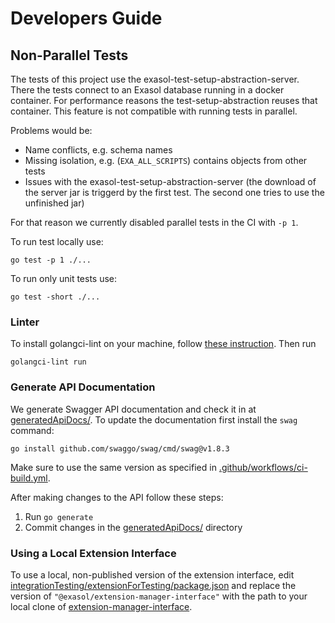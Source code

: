 # Developers Guide

## Non-Parallel Tests

The tests of this project use the exasol-test-setup-abstraction-server. There the tests connect to an Exasol database
running in a docker container.
For performance reasons the test-setup-abstraction reuses that container.
This feature is not compatible with running tests in parallel.

Problems would be:

* Name conflicts, e.g. schema names
* Missing isolation, e.g. (`EXA_ALL_SCRIPTS`) contains objects from other tests
* Issues with the exasol-test-setup-abstraction-server (the download of the server jar is triggerd by the first test.
  The second one tries to use the unfinished jar)

For that reason we currently disabled parallel tests in the CI with `-p 1`.

To run test locally use:

```shell
go test -p 1 ./...
```

To run only unit tests use:

```shell
go test -short ./...
```

### Linter

To install golangci-lint on your machine, follow [these instruction](https://golangci-lint.run/usage/install/#local-installation). Then run

```shell
golangci-lint run
```
### Generate API Documentation

We generate Swagger API documentation and check it in at [generatedApiDocs/](../../generatedApiDocs/). To update the documentation first install the `swag` command:

```shell
go install github.com/swaggo/swag/cmd/swag@v1.8.3
```

Make sure to use the same version as specified in [.github/workflows/ci-build.yml](../../.github/workflows/ci-build.yml).

After making changes to the API follow these steps:

1. Run `go generate`
2. Commit changes in the [generatedApiDocs/](../../generatedApiDocs/) directory

### Using a Local Extension Interface

To use a local, non-published version of the extension interface, edit [integrationTesting/extensionForTesting/package.json](../../integrationTesting/extensionForTesting/package.json) and replace the version of `"@exasol/extension-manager-interface"` with the path to your local clone of [extension-manager-interface](https://github.com/exasol/extension-manager-interface).